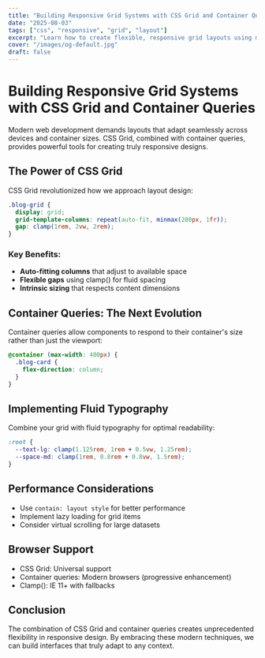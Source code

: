 ```yaml
---
title: "Building Responsive Grid Systems with CSS Grid and Container Queries"
date: "2025-08-03"
tags: ["css", "responsive", "grid", "layout"]
excerpt: "Learn how to create flexible, responsive grid layouts using modern CSS Grid features and container queries for truly adaptive designs."
cover: "/images/og-default.jpg"
draft: false
---
```


# Building Responsive Grid Systems with CSS Grid and Container Queries

Modern web development demands layouts that adapt seamlessly across devices and container sizes. CSS Grid, combined with container queries, provides powerful tools for creating truly responsive designs.

## The Power of CSS Grid

CSS Grid revolutionized how we approach layout design:

```css
.blog-grid {
  display: grid;
  grid-template-columns: repeat(auto-fit, minmax(280px, 1fr));
  gap: clamp(1rem, 2vw, 2rem);
}
```

### Key Benefits:
- **Auto-fitting columns** that adjust to available space
- **Flexible gaps** using clamp() for fluid spacing
- **Intrinsic sizing** that respects content dimensions

## Container Queries: The Next Evolution

Container queries allow components to respond to their container's size rather than just the viewport:

```css
@container (max-width: 400px) {
  .blog-card {
    flex-direction: column;
  }
}
```

## Implementing Fluid Typography

Combine your grid with fluid typography for optimal readability:

```css
:root {
  --text-lg: clamp(1.125rem, 1rem + 0.5vw, 1.25rem);
  --space-md: clamp(1rem, 0.8rem + 0.8vw, 1.5rem);
}
```

## Performance Considerations

- Use `contain: layout style` for better performance
- Implement lazy loading for grid items
- Consider virtual scrolling for large datasets

## Browser Support

- CSS Grid: Universal support
- Container queries: Modern browsers (progressive enhancement)
- Clamp(): IE 11+ with fallbacks

## Conclusion

The combination of CSS Grid and container queries creates unprecedented flexibility in responsive design. By embracing these modern techniques, we can build interfaces that truly adapt to any context.